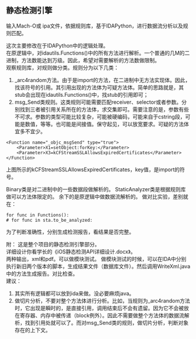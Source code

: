## 静态检测引擎

输入Mach-O或 ipa文件，依据规则库，基于IDAPython，进行数据流分析以及规则匹配。

这次主要修改在于IDAPython中的逻辑处理。  
在原逻辑中，对idautils.Functions()中的所有方法进行解析。一个普通的几M的二进制，方法数能达到万级。因此，希望对需要解析的方法数做限制。  
观察规则库，对规则做分类。规则分为以下几类：
1. \_arc4random方法。由于是import的方法，在二进制中无方法实现体。因此，找该符号的引用。其引用出现的方法体为可疑方法体。简单的思路就是，其stub会出现在idautils.Functions()中，找stub的引用即可；
2. msg_Send类规则。这类规则可能需要匹配receiver、selector或者参数。分别找到三者被引用关系所在的方法体，求交集即可。需要注意的是，参数有些不可求。参数的类型可能比较复杂，可能被硬编码，可能来自于cstring段，可能是数值，等等。也可能是间接值。保守起见，可以放宽要求。可疑的方法体宜多不宜少。  

```
<Function name="_objc_msgSend" type="true"> 
    <Parameter>X1=setObject:forKey:</Parameter>
    <Parameter>X3=kCFStreamSSLAllowsExpiredCertificates</Parameter>
</Function>
```


上图所示的kCFStreamSSLAllowsExpiredCertificates，key值，是import的符号。

Binary类是对二进制中的一些数据段做解析的。
StaticAnalyzer类是根据规则库做可以方法体限定的。
余下的是原逻辑中做数据流解析的。
做对比实验，差别就在：
```
for func in Functions():
# for func in sta.to_be_analyzed:
```
为了判断准确性，分别生成检测报告，看结果是否完整。


附：
这是整个项目的静态检测引擎部分。  
详细设计你看学长的《iOS静态检测API详细设计.docx》。  
两种输出，xml和pdf。可以做模块测试。
做模块测试的时候，可以在IDA中分别执行新旧两个版本的脚本，生成结果文件（数据库文件）。然后调用WriteXml.java中的方法生成报告。对比检查。  
建议：
1. 其实所有逻辑都可以放到ida来做。没必要麻烦java。
2. 做切片分析，不要对整个方法体进行分析。比如，当规则为\_arc4random方法时，它出现是瞬时的，是直接引用，调用结束后不会有遗留。因为它不会被放在寄存器、内存中被传递（block例外）。因此不需要做整个方法体的数据流解析，找到引用处就可以了。而对msg_Send类的规则，做切片分析，判断对象存在的上下文。



